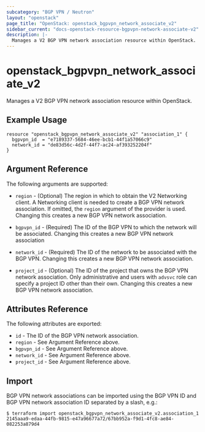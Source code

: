 ```yaml
---
subcategory: "BGP VPN / Neutron"
layout: "openstack"
page_title: "OpenStack: openstack_bgpvpn_network_associate_v2"
sidebar_current: "docs-openstack-resource-bgpvpn-network-associate-v2"
description: |-
  Manages a V2 BGP VPN network association resource within OpenStack.
---
```


# openstack\_bgpvpn\_network\_associate\_v2

Manages a V2 BGP VPN network association resource within OpenStack.

## Example Usage

```hcl
resource "openstack_bgpvpn_network_associate_v2" "association_1" {
  bgpvpn_id  = "e7189337-5684-46ee-bcb1-44f1a57066c9"
  network_id = "de83d56c-4d2f-44f7-ac24-af393252204f"
}
```

## Argument Reference

The following arguments are supported:

* `region` - (Optional) The region in which to obtain the V2 Networking client.
  A Networking client is needed to create a BGP VPN network association. If
  omitted, the `region` argument of the provider is used. Changing this creates
  a new BGP VPN network association.

* `bgpvpn_id` - (Required) The ID of the BGP VPN to which the network will be
  associated. Changing this creates a new BGP VPN network association

* `network_id` - (Required) The ID of the network to be associated with the BGP
  VPN. Changing this creates a new BGP VPN network association.

* `project_id` - (Optional) The ID of the project that owns the BGP VPN network
  association. Only administrative and users with `advsvc` role can specify a
  project ID other than their own. Changing this creates a new BGP VPN network
  association.

## Attributes Reference

The following attributes are exported:

* `id` - The ID of the BGP VPN network association.
* `region` - See Argument Reference above.
* `bgpvpn_id` - See Argument Reference above.
* `network_id` - See Argument Reference above.
* `project_id` - See Argument Reference above.

## Import

BGP VPN network associations can be imported using the BGP VPN ID and BGP VPN
network association ID separated by a slash, e.g.:

```hcl
$ terraform import openstack_bgpvpn_network_associate_v2.association_1 2145aaa9-edaa-44fb-9815-e47a96677a72/67bb952a-f9d1-4fc8-ae84-082253a879d4
```
